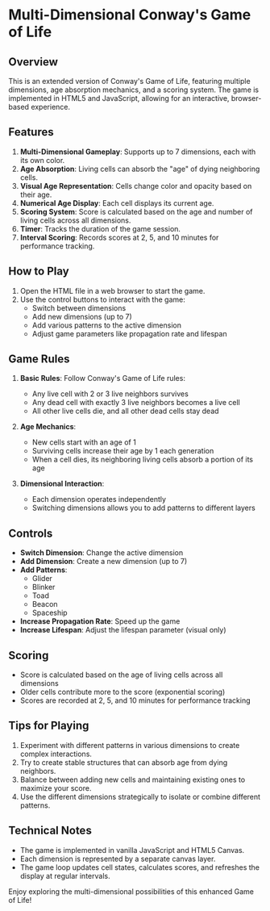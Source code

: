 # Multi-Dimensional Conway's Game of Life

## Overview

This is an extended version of Conway's Game of Life, featuring multiple dimensions, age absorption mechanics, and a scoring system. The game is implemented in HTML5 and JavaScript, allowing for an interactive, browser-based experience.

## Features

1. **Multi-Dimensional Gameplay**: Supports up to 7 dimensions, each with its own color.
2. **Age Absorption**: Living cells can absorb the "age" of dying neighboring cells.
3. **Visual Age Representation**: Cells change color and opacity based on their age.
4. **Numerical Age Display**: Each cell displays its current age.
5. **Scoring System**: Score is calculated based on the age and number of living cells across all dimensions.
6. **Timer**: Tracks the duration of the game session.
7. **Interval Scoring**: Records scores at 2, 5, and 10 minutes for performance tracking.

## How to Play

1. Open the HTML file in a web browser to start the game.
2. Use the control buttons to interact with the game:
   - Switch between dimensions
   - Add new dimensions (up to 7)
   - Add various patterns to the active dimension
   - Adjust game parameters like propagation rate and lifespan

## Game Rules

1. **Basic Rules**: Follow Conway's Game of Life rules:
   - Any live cell with 2 or 3 live neighbors survives
   - Any dead cell with exactly 3 live neighbors becomes a live cell
   - All other live cells die, and all other dead cells stay dead

2. **Age Mechanics**:
   - New cells start with an age of 1
   - Surviving cells increase their age by 1 each generation
   - When a cell dies, its neighboring living cells absorb a portion of its age

3. **Dimensional Interaction**: 
   - Each dimension operates independently
   - Switching dimensions allows you to add patterns to different layers

## Controls

- **Switch Dimension**: Change the active dimension
- **Add Dimension**: Create a new dimension (up to 7)
- **Add Patterns**: 
  - Glider
  - Blinker
  - Toad
  - Beacon
  - Spaceship
- **Increase Propagation Rate**: Speed up the game
- **Increase Lifespan**: Adjust the lifespan parameter (visual only)

## Scoring

- Score is calculated based on the age of living cells across all dimensions
- Older cells contribute more to the score (exponential scoring)
- Scores are recorded at 2, 5, and 10 minutes for performance tracking

## Tips for Playing

1. Experiment with different patterns in various dimensions to create complex interactions.
2. Try to create stable structures that can absorb age from dying neighbors.
3. Balance between adding new cells and maintaining existing ones to maximize your score.
4. Use the different dimensions strategically to isolate or combine different patterns.

## Technical Notes

- The game is implemented in vanilla JavaScript and HTML5 Canvas.
- Each dimension is represented by a separate canvas layer.
- The game loop updates cell states, calculates scores, and refreshes the display at regular intervals.

Enjoy exploring the multi-dimensional possibilities of this enhanced Game of Life!
